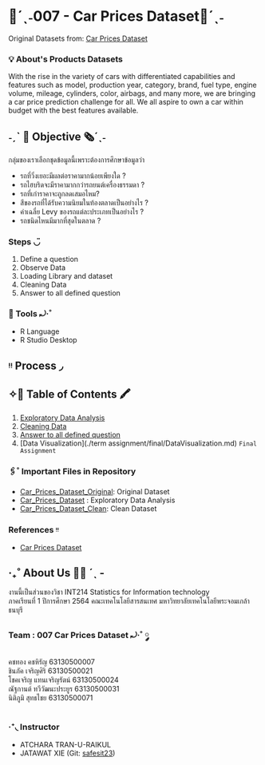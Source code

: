 # 🚗´ˎ˗007 - Car Prices Dataset🚙´ˎ˗
Original Datasets from: [Car Prices Dataset](https://www.kaggle.com/sidharth178/car-prices-dataset)

### 💡 About's Products Datasets
With the rise in the variety of cars with differentiated capabilities and features such as model, production year, category, brand, fuel type, engine volume, mileage, cylinders, color, airbags, and many more, we are bringing a car price prediction challenge for all. We all aspire to own a car within budget with the best features available. 
## ˗ˏˋ 💭  Objective 🗞´ˎ˗
กลุ่มของเราเลือกชุดข้อมูลนี้เพราะต้องการศึกษาข้อมูลว่า <br>
- รถที่วิ่งเยอะมีผลต่อราคามากน้อยเพียงใด ?
- รถไฮบริดจะมีราคามากกว่ารถยนต์เครื่องธรรมดา ?
- รถที่เก่าราคาจะถูกลดเสมอไหม?
- สีของรถที่ได้รับความนิยมในท้องตลาดเป็นอย่างไร ?
- ค่าเฉลี่ย Levy ของรถแต่ละประเภทเป็นอย่างไร ?
- รถชนิดไหนมีมากที่สุดในตลาด ?


### Steps ◡̈
1. Define a question
2. Observe Data
3. Loading Library and dataset
4. Cleaning Data
5. Answer to all defined question

### 🧰 Tools ⤾·˚

- R Language
- R Studio Desktop

## ᵎᵎ Process ◞

## ✧📓 Table of Contents 🖍

1. [Exploratory Data Analysis](./term%20assignment/midterm/Data%20Exploration)
2. [Cleaning Data](./term%20assignment/midterm/Cleaning%20Data)
3. [Answer to all defined question](./term%20assignment/midterm)
4. [Data Visualization](./term assignment/final/DataVisualization.md) `Final Assignment`

### 🖇˚ Important Files in Repository  

- [Car_Prices_Dataset_Original](./term%20assignment/midterm/Data%20Exploration/Car_Prices_Dataset_Original.csv): Original Dataset
- [Car_Prices_Dataset](./term%20assignment/midterm/Data%20Exploration/ExplorationCar.R) : Exploratory Data Analysis
- [Car_Prices_Dataset_Clean](./term%20assignment/midterm/Cleaning%20Data/Car_Prices_Dataset_Clean.csv): Clean Dataset

### References ᵎᵎ 
- [Car Prices Dataset](https://www.kaggle.com/sidharth178/car-prices-dataset)


## ‧₊˚ About Us 🖐🏻 ˊˎ -
งานนี้เป็นส่วนของวิชา INT214 Statistics for Information technology <br/> ภาคเรียนที่ 1 ปีการศึกษา 2564 คณะเทคโนโลยีสารสนเทศ มหาวิทยาลัยเทคโนโลยีพระจอมเกล้าธนบุรี
### Team : 007 Car Prices Dataset ⤾·˚ ༘
คชทอง คชหิรัญ           63130500007  <br/>
ชินภัค เจริญศิริ            63130500021  <br/>
โชคเจริญ แทนเจริญรัตน์     63130500024 <br/>
ณัฐกานต์ ทวีวัฒนะประยูร     63130500031 <br/>
นิติภูมิ สุทธไชย            63130500071 <br/>
 <br/>

### ‧⁺◟ Instructor 
- ATCHARA TRAN-U-RAIKUL
- JATAWAT XIE (Git: [safesit23](https://github.com/safesit23))
